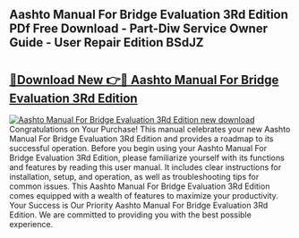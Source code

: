 ## Aashto Manual For Bridge Evaluation 3Rd Edition PDf Free Download - Part-Diw Service Owner Guide - User Repair Edition BSdJZ

# <h2><a href="http://bc382.oget.top/?id=Aashto+Manual+For+Bridge+Evaluation+3Rd+Edition">🔗Download New 👉🔴 Aashto Manual For Bridge Evaluation 3Rd Edition</a></h2>

[![Aashto Manual For Bridge Evaluation 3Rd Edition new download](https://i.imgur.com/5g1atiW.png)](http://bc382.oget.top/?id=Aashto+Manual+For+Bridge+Evaluation+3Rd+Edition)
Congratulations on Your Purchase! This manual celebrates your new Aashto Manual For Bridge Evaluation 3Rd Edition and provides a roadmap to its successful operation. Before you begin using your Aashto Manual For Bridge Evaluation 3Rd Edition, please familiarize yourself with its functions and features by reading this user manual. It includes clear instructions for installation, setup, and operation, as well as troubleshooting tips for common issues. This Aashto Manual For Bridge Evaluation 3Rd Edition comes equipped with a wealth of features to maximize your productivity. Your Success is Our Priority Aashto Manual For Bridge Evaluation 3Rd Edition. We are committed to providing you with the best possible experience.

